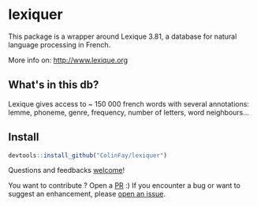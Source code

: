 <!-- README.md is generated from README.Rmd. Please edit that file -->
lexiquer
========

This package is a wrapper around Lexique 3.81, a database for natural language processing in French.

More info on: <http://www.lexique.org>

What's in this db?
------------------

Lexique gives access to ~ 150 000 french words with several annotations: lemme, phoneme, genre, frequency, number of letters, word neighbours...

Install
-------

``` r
devtools::install_github("ColinFay/lexiquer")
```

Questions and feedbacks [welcome](mailto:contact@colinfay.me)!

You want to contribute ? Open a [PR](https://github.com/ColinFay/lexiquer/pulls) :) If you encounter a bug or want to suggest an enhancement, please [open an issue](https://github.com/ColinFay/lexiquer/issues).
